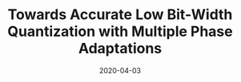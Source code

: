 ---
title: "Towards Accurate Low Bit-Width Quantization with Multiple Phase Adaptations"
collection: conferences
permalink: /publication/Towards_Accurate
date: 2020-04-03
year: "2020"
venue: "AAAI"
city: 
state: ""
thumbnail: "Towards_Accurate.png"
teaser : 
authors: "Zhaoyi Yan, Yemin Shi, YaoWei Wang, Mingkui Tan, Zheyang Li, Wenming Tan, Yonghong Tian"
bibtex: Towards_Accurate.txt
uri: Towards_Accurate.pdf
arxiv: 
project: 
source: 
poster: 
data:
---